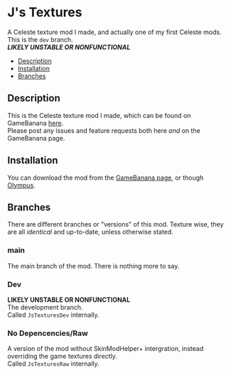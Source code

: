 # J's Textures

A Celeste texture mod I made, and actually one of my first Celeste mods.<br>
This is the `dev` branch.<br>
**_LIKELY UNSTABLE OR NONFUNCTIONAL_**

- [Description](#description)
- [Installation](#installation)
- [Branches](#branches)
<!-- - [Contacting Me]() -->

## Description

This is the Celeste texture mod I made, which can be found on GameBanana [here](https://gamebanana.com/mods/251782).<br>
Please post any issues and feature requests both here _and_ on the GameBanana page.

## Installation

You can download the mod from the [GameBanana page](https://gamebanana.com/mods/251782), or though [Olympus](https://everest.github.io).

## Branches

There are different branches or "versions" of this mod. Texture wise, they are all _identical_ and up-to-date, unless otherwise stated.

### main

The main branch of the mod. There is nothing more to say.

### Dev

**LIKELY UNSTABLE OR NONFUNCTIONAL**<br>
The development branch.<br>
Called `JsTexturesDev` internally.

### No Depencencies/Raw

A version of the mod without SkinModHelper+ intergration, instead overriding the game textures directly.<br>
Called `JsTexturesRaw` internally.
